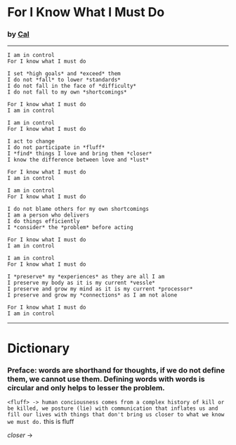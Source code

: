 # For I Know What I Must Do  
### by [Cal](https://caldayham.com "go to https://caldayham.com") 
 
---
```
I am in control  
For I know what I must do  

I set *high goals* and *exceed* them  
I do not *fall* to lower *standards*  
I do not fall in the face of *difficulty*  
I do not fall to my own *shortcomings*  

For I know what I must do  
I am in control
```
```
I am in control  
For I know what I must do  

I act to change  
I do not participate in *fluff*  
I *find* things I love and bring them *closer*  
I know the difference between love and *lust*  

For I know what I must do  
I am in control
```
```
I am in control  
For I know what I must do  

I do not blame others for my own shortcomings  
I am a person who delivers  
I do things efficiently  
I *consider* the *problem* before acting  

For I know what I must do
I am in control
```
```
I am in control  
For I know what I must do  

I *preserve* my *experiences* as they are all I am  
I preserve my body as it is my current *vessle*  
I preserve and grow my mind as it is my current *processor*  
I preserve and grow my *connections* as I am not alone

For I know what I must do  
I am in control 
```
---

# Dictionary
### **Preface:** words are shorthand for thoughts, if we do not define them, we cannot use them. Defining words with words is circular and only helps to lesser the problem.  

`<fluff> -> human conciousness comes from a complex history of kill or be killed, we posture (lie) with communication that inflates us and fill our lives with things that don't bring us closer to what we know we must do.`
this is fluff

*closer* -> 